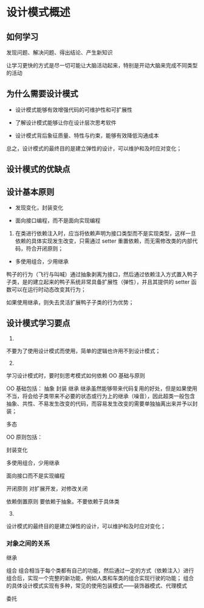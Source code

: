# 设计模式概述

## 如何学习

发现问题、解决问题、得出结论、产生新知识

让学习更快的方式是尽一切可能让大脑活动起来，特别是开动大脑来完成不同类型的活动

## 为什么需要设计模式

- 设计模式能够有效增强代码的可维护性和可扩展性

- 了解设计模式能够让你在设计层次思考软件

- 设计模式背后象征质量、特性与约束，能够有效降低沟通成本

总之，设计模式的最终目的是建立弹性的设计，可以维护和及时应对变化；

## 设计模式的优缺点

## 设计基本原则

- 发现变化，封装变化

- 面向接口编程，而不是面向实现编程

1. 在类进行依赖注入时，应当将依赖声明为接口类型而不是实现类型，这样一旦依赖的具体实现发生改变，只需通过 setter 重置依赖，而无需修改类的内部代码，符合开闭原则；

- 多使用组合，少用继承

鸭子的行为（飞行与叫喊）通过抽象剥离为接口，然后通过依赖注入方式置入鸭子子类，是的建立起来的鸭子系统非常具备扩展性（弹性），并且其提供的 setter 函数可以在运行时动态改变其行为；

如果使用继承，则失去灵活扩展鸭子子类的行为优势；

## 设计模式学习要点

1.
不要为了使用设计模式而使用，简单的逻辑也许用不到设计模式；

2.
学习设计模式时，要时刻思考模式如何依赖 OO 基础与原则

OO 基础包括：
抽象
封装
继承
    继承虽然能够带来代码复用的好处，但是如果使用不当，将会给子类带来不必要的状态或行为上的继承（噪音），因此超类一般包含抽象、共性、不易发生改变的代码，而容易发生改变的需要单独抽离出来并予以封装；
    
多态

OO 原则包括：

封装变化

多使用组合，少用继承

面向接口而不是实现编程

开闭原则
    对扩展开发，对修改关闭

依赖倒置原则
    要依赖于抽象。不要依赖于具体类

3.
设计模式的最终目的是建立弹性的设计，可以维护和及时应对变化；

### 对象之间的关系

继承

组合
    组合相当于每个类都有自己的功能，然后通过一定的方式（依赖注入）进行组合后，实现一个完整的新功能，例如人类和车类的组合实现行驶的功能；
    组合的具体设计模式实现有多种，常见的使用包装模式——装饰器模式、代理模式

委托

